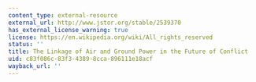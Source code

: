 ```yaml
---
content_type: external-resource
external_url: http://www.jstor.org/stable/2539370
has_external_license_warning: true
license: https://en.wikipedia.org/wiki/All_rights_reserved
status: ''
title: The Linkage of Air and Ground Power in the Future of Conflict
uid: c83f086c-83f3-4389-8cca-896111e18acf
wayback_url: ''
---
```

